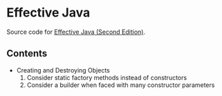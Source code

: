 Effective Java
==============

Source code for [Effective Java (Second Edition)](https://github.com/andrewpage/programming-ebooks/blob/master/Java/Effective%20Java%20(2nd%20Edition).pdf).

Contents
--------

- Creating and Destroying Objects
  1. Consider static factory methods instead of constructors
  2. Consider a builder when faced with many constructor parameters
